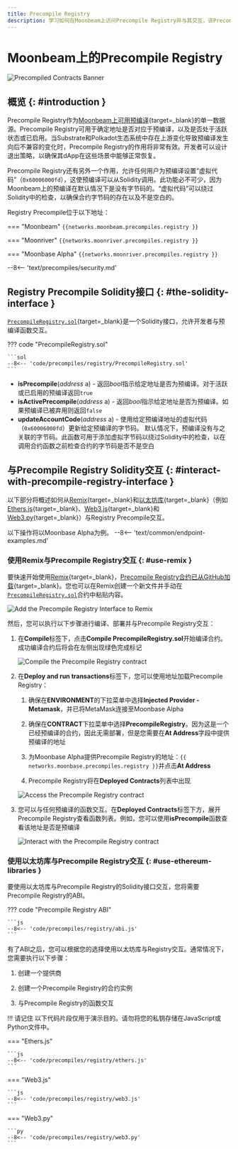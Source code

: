 ```yaml
---
title: Precompile Registry
description: 学习如何在Moonbeam上访问Precompile Registry并与其交互，该Precompile Registry可用于检查给定地址是否是预编译以及是否可以在Moonbeam上支持。
---
```


# Moonbeam上的Precompile Registry

![Precompiled Contracts Banner](/images/builders/pallets-precompiles/precompiles/registry/registry-banner.png)

## 概览 {: #introduction }

Precompile Registry作为[Moonbeam上可用预编译](/builders/pallets-precompiles/precompiles/overview){target=_blank}的单一数据源。Precompile Registry可用于确定地址是否对应于预编译，以及是否处于活跃状态或已启用。当Substrate和Polkadot生态系统中存在上游变化导致预编译发生向后不兼容的变化时，Precompile Registry的作用将非常有效。开发者可以设计退出策略，以确保其dApp在这些场景中能够正常恢复。

Precompile Registry还有另外一个作用，允许任何用户为预编译设置“虚拟代码”（`0x60006000fd`），这使预编译可以从Solidity调用。此功能必不可少，因为Moonbeam上的预编译在默认情况下是没有字节码的。“虚拟代码”可以绕过Solidity中的检查，以确保合约字节码的存在以及不是空白的。

Registry Precompile位于以下地址：

=== "Moonbeam"
     ```
     {{networks.moonbeam.precompiles.registry }}
     ```

=== "Moonriver"
     ```
     {{networks.moonriver.precompiles.registry }}
     ```

=== "Moonbase Alpha"
     ```
     {{networks.moonriver.precompiles.registry }}
     ```

--8<-- 'text/precompiles/security.md'

## Registry Precompile Solidity接口 {: #the-solidity-interface }

[`PrecompileRegistry.sol`](https://github.com/moonbeam-foundation/moonbeam/blob/master/precompiles/precompile-registry/PrecompileRegistry.sol){target=_blank}是一个Solidity接口，允许开发者与预编译函数交互。

??? code "PrecompileRegistry.sol"
    
    ```sol
    --8<-- 'code/precompiles/registry/PrecompileRegistry.sol'
    ```

- **isPrecompile**(*address* a) - 返回*bool*指示给定地址是否为预编译。对于活跃或已启用的预编译返回`true`
- **isActivePrecompile**(*address* a) - 返回*bool*指示给定地址是否为预编译。如果预编译已被弃用则返回`false`
- **updateAccountCode**(*address* a) - 使用给定预编译地址的虚拟代码（`0x60006000fd`）更新给定预编译的字节码。 默认情况下，预编译没有与之关联的字节码。此函数可用于添加虚拟字节码以绕过Solidity中的检查，以在调用合约函数之前检查合约的字节码是否不是空白

## 与Precompile Registry Solidity交互 {: #interact-with-precompile-registry-interface }

以下部分将概述如何从[Remix](/builders/build/eth-api/dev-env/remix){target=_blank}和[以太坊库](/builders/build/eth-api/libraries/){target=_blank}（例如[Ethers.js](/builders/build/eth-api/libraries/ethersjs){target=_blank}、[Web3.js](/builders/build/eth-api/libraries/web3js){target=_blank}和[Web3.py](/builders/build/eth-api/libraries/web3py){target=_blank}）与Registry Precompile交互。

以下操作将以Moonbase Alpha为例。
--8<-- 'text/common/endpoint-examples.md'

### 使用Remix与Precompile Registry交互 {: #use-remix }

要快速开始使用[Remix](/builders/build/eth-api/dev-env/remix){target=_blank}，[Precompile Registry合约已从GitHub加载](https://remix.ethereum.org/#url=https://github.com/moonbeam-foundation/moonbeam/blob/master/precompiles/precompile-registry/PrecompileRegistry.sol){target=_blank}。您也可以在Remix创建一个新文件并手动在[`PrecompileRegistry.sol`](#the-solidity-interface)合约中粘贴内容。

![Add the Precompile Registry Interface to Remix](/images/builders/pallets-precompiles/precompiles/registry/registry-1.png)

然后，您可以执行以下步骤进行编译、部署并与Precompile Registry交互：

1. 在**Compile**标签下，点击**Compile PrecompileRegistry.sol**开始编译合约。成功编译合约后将会在左侧出现绿色完成标记

    ![Compile the Precompile Registry contract](/images/builders/pallets-precompiles/precompiles/registry/registry-2.png)

2. 在**Deploy and run transactions**标签下，您可以使用地址加载Precompile Registry：

    1. 确保在**ENVIRONMENT**的下拉菜单中选择**Injected Provider - Metamask**，并已将MetaMask连接至Moonbase Alpha

    2. 确保在**CONTRACT**下拉菜单中选择**PrecompileRegistry**。因为这是一个已经预编译的合约，因此无需部署，但是您需要在**At Address**字段中提供预编译的地址

    3. 为Moonbase Alpha提供Precompile Registry的地址：`{{ networks.moonbase.precompiles.registry }}`并点击**At Address**

    4. Precompile Registry将在**Deployed Contracts**列表中出现

    ![Access the Precompile Registry contract](/images/builders/pallets-precompiles/precompiles/registry/registry-3.png)

3. 您可以与任何预编译的函数交互。在**Deployed Contracts**标签下方，展开Precompile Registry查看函数列表。例如，您可以使用**isPrecompile**函数查看该地址是否是预编译

    ![Interact with the Precompile Registry contract](/images/builders/pallets-precompiles/precompiles/registry/registry-4.png)

### 使用以太坊库与Precompile Registry交互 {: #use-ethereum-libraries }

要使用以太坊库与Precompile Registry的Solidity接口交互，您将需要Precompile Registry的ABI。

??? code "Precompile Registry ABI"

    ```js
    --8<-- 'code/precompiles/registry/abi.js'
    ```

有了ABI之后，您可以根据您的选择使用以太坊库与Registry交互。通常情况下，您需要执行以下步骤：

1. 创建一个提供商

2. 创建一个Precompile Registry的合约实例

3. 与Precompile Registry的函数交互

!!! 请记住
    以下代码片段仅用于演示目的。请勿将您的私钥存储在JavaScript或Python文件中。

=== "Ethers.js"

    ```js
    --8<-- 'code/precompiles/registry/ethers.js'
    ```

=== "Web3.js"

    ```js
    --8<-- 'code/precompiles/registry/web3.js'
    ```

=== "Web3.py"

    ```py
    --8<-- 'code/precompiles/registry/web3.py'
    ```